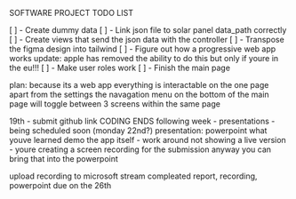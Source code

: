SOFTWARE PROJECT TODO LIST

[ ] - Create dummy data
[ ] - Link json file to solar panel data_path correctly
[ ] - Create views that send the json data with the controller
[ ] - Transpose the figma design into tailwind
[ ] - Figure out how a progressive web app works 
	update: apple has removed the ability to do this but only if youre in the eu!!!
[ ] - Make user roles work
[ ] - Finish the main page


plan:
	because its a web app everything is interactable on the one page apart from the settings
	the navagation menu on the bottom of the main page will toggle between 3 screens within the same page



19th - submit github link CODING ENDS
following week - presentations - being scheduled soon (monday 22nd?)
presentation:
	powerpoint
	what youve learned
	demo the app itself
		- work around not showing a live version 
		- youre creating a screen recording for the submission anyway you can bring that into the powerpoint

upload recording to microsoft stream
compleated report, recording, powerpoint due on the 26th

